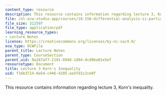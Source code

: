 ```yaml
---
content_type: resource
description: This resource contains information regarding lecture 3, Korn's inequality.
file: /ol-ocw-studio-app/courses/18-156-differential-analysis-ii-partial-differential-equations-and-fourier-analysis-spring-2016/f16b37140a54c4464285aa5fd1c2ce0f_MIT18_156S16_Lec3.pdf
file_size: 312597
file_type: application/pdf
learning_resource_types:
- Lecture Notes
license: https://creativecommons.org/licenses/by-nc-sa/4.0/
ocw_type: OCWFile
parent_title: Lecture Notes
parent_type: CourseSection
parent_uid: 0a287af7-2191-694d-1d94-dcd0ba01e5ef
resourcetype: Document
title: Lecture 3 Korn's Inequality
uid: f16b3714-0a54-c446-4285-aa5fd1c2ce0f
---
```

This resource contains information regarding lecture 3, Korn's inequality.